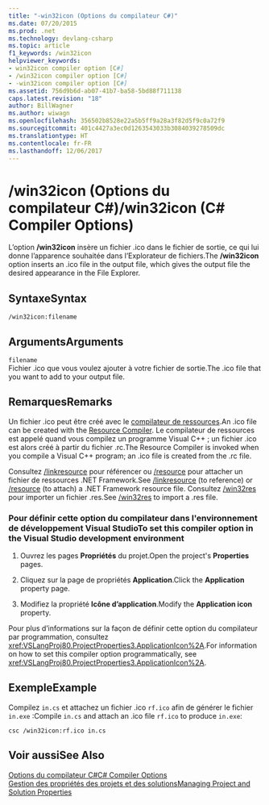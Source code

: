 ```yaml
---
title: "-win32icon (Options du compilateur C#)"
ms.date: 07/20/2015
ms.prod: .net
ms.technology: devlang-csharp
ms.topic: article
f1_keywords: /win32icon
helpviewer_keywords:
- win32icon compiler option [C#]
- /win32icon compiler option [C#]
- -win32icon compiler option [C#]
ms.assetid: 756d9b6d-ab07-41b7-ba58-5bd88f711138
caps.latest.revision: "18"
author: BillWagner
ms.author: wiwagn
ms.openlocfilehash: 356502b8528e22a5b5ff9a28a3f82d5f9c0a72f9
ms.sourcegitcommit: 401c4427a3ec0d1263543033b3084039278509dc
ms.translationtype: HT
ms.contentlocale: fr-FR
ms.lasthandoff: 12/06/2017
---
```

# <a name="win32icon-c-compiler-options"></a><span data-ttu-id="5cc68-102">/win32icon (Options du compilateur C#)</span><span class="sxs-lookup"><span data-stu-id="5cc68-102">/win32icon (C# Compiler Options)</span></span>
<span data-ttu-id="5cc68-103">L’option **/win32icon** insère un fichier .ico dans le fichier de sortie, ce qui lui donne l’apparence souhaitée dans l’Explorateur de fichiers.</span><span class="sxs-lookup"><span data-stu-id="5cc68-103">The **/win32icon** option inserts an .ico file in the output file, which gives the output file the desired appearance in the File Explorer.</span></span>  
  
## <a name="syntax"></a><span data-ttu-id="5cc68-104">Syntaxe</span><span class="sxs-lookup"><span data-stu-id="5cc68-104">Syntax</span></span>  
  
```console  
/win32icon:filename  
```  
  
## <a name="arguments"></a><span data-ttu-id="5cc68-105">Arguments</span><span class="sxs-lookup"><span data-stu-id="5cc68-105">Arguments</span></span>  
 `filename`  
 <span data-ttu-id="5cc68-106">Fichier .ico que vous voulez ajouter à votre fichier de sortie.</span><span class="sxs-lookup"><span data-stu-id="5cc68-106">The .ico file that you want to add to your output file.</span></span>  
  
## <a name="remarks"></a><span data-ttu-id="5cc68-107">Remarques</span><span class="sxs-lookup"><span data-stu-id="5cc68-107">Remarks</span></span>  
 <span data-ttu-id="5cc68-108">Un fichier .ico peut être créé avec le [compilateur de ressources](https://msdn.microsoft.com/library/aa381042.aspx).</span><span class="sxs-lookup"><span data-stu-id="5cc68-108">An .ico file can be created with the [Resource Compiler](https://msdn.microsoft.com/library/aa381042.aspx).</span></span> <span data-ttu-id="5cc68-109">Le compilateur de ressources est appelé quand vous compilez un programme Visual C++ ; un fichier .ico est alors créé à partir du fichier .rc.</span><span class="sxs-lookup"><span data-stu-id="5cc68-109">The Resource Compiler is invoked when you compile a Visual C++ program; an .ico file is created from the .rc file.</span></span>  
  
 <span data-ttu-id="5cc68-110">Consultez [/linkresource](../../../csharp/language-reference/compiler-options/linkresource-compiler-option.md) pour référencer ou [/resource](../../../csharp/language-reference/compiler-options/resource-compiler-option.md) pour attacher un fichier de ressources .NET Framework.</span><span class="sxs-lookup"><span data-stu-id="5cc68-110">See [/linkresource](../../../csharp/language-reference/compiler-options/linkresource-compiler-option.md) (to reference) or [/resource](../../../csharp/language-reference/compiler-options/resource-compiler-option.md) (to attach) a .NET Framework resource file.</span></span> <span data-ttu-id="5cc68-111">Consultez [/win32res](../../../csharp/language-reference/compiler-options/win32res-compiler-option.md) pour importer un fichier .res.</span><span class="sxs-lookup"><span data-stu-id="5cc68-111">See [/win32res](../../../csharp/language-reference/compiler-options/win32res-compiler-option.md) to import a .res file.</span></span>  
  
### <a name="to-set-this-compiler-option-in-the-visual-studio-development-environment"></a><span data-ttu-id="5cc68-112">Pour définir cette option du compilateur dans l'environnement de développement Visual Studio</span><span class="sxs-lookup"><span data-stu-id="5cc68-112">To set this compiler option in the Visual Studio development environment</span></span>  
  
1.  <span data-ttu-id="5cc68-113">Ouvrez les pages **Propriétés** du projet.</span><span class="sxs-lookup"><span data-stu-id="5cc68-113">Open the project's **Properties** pages.</span></span>  
  
2.  <span data-ttu-id="5cc68-114">Cliquez sur la page de propriétés **Application**.</span><span class="sxs-lookup"><span data-stu-id="5cc68-114">Click the **Application** property page.</span></span>  
  
3.  <span data-ttu-id="5cc68-115">Modifiez la propriété **Icône d’application**.</span><span class="sxs-lookup"><span data-stu-id="5cc68-115">Modify the **Application icon** property.</span></span>  
  
 <span data-ttu-id="5cc68-116">Pour plus d’informations sur la façon de définir cette option du compilateur par programmation, consultez <xref:VSLangProj80.ProjectProperties3.ApplicationIcon%2A>.</span><span class="sxs-lookup"><span data-stu-id="5cc68-116">For information on how to set this compiler option programmatically, see <xref:VSLangProj80.ProjectProperties3.ApplicationIcon%2A>.</span></span>  
  
## <a name="example"></a><span data-ttu-id="5cc68-117">Exemple</span><span class="sxs-lookup"><span data-stu-id="5cc68-117">Example</span></span>  
 <span data-ttu-id="5cc68-118">Compilez `in.cs` et attachez un fichier .ico `rf.ico` afin de générer le fichier `in.exe` :</span><span class="sxs-lookup"><span data-stu-id="5cc68-118">Compile `in.cs` and attach an .ico file `rf.ico` to produce `in.exe`:</span></span>  
  
```console  
csc /win32icon:rf.ico in.cs  
```  
  
## <a name="see-also"></a><span data-ttu-id="5cc68-119">Voir aussi</span><span class="sxs-lookup"><span data-stu-id="5cc68-119">See Also</span></span>  
 [<span data-ttu-id="5cc68-120">Options du compilateur C#</span><span class="sxs-lookup"><span data-stu-id="5cc68-120">C# Compiler Options</span></span>](../../../csharp/language-reference/compiler-options/index.md)  
 [<span data-ttu-id="5cc68-121">Gestion des propriétés des projets et des solutions</span><span class="sxs-lookup"><span data-stu-id="5cc68-121">Managing Project and Solution Properties</span></span>](/visualstudio/ide/managing-project-and-solution-properties)
